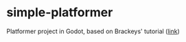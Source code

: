 # simple-platformer
Platformer project in Godot, based on Brackeys' tutorial ([link](https://www.youtube.com/watch?v=LOhfqjmasi0&ab_channel=Brackeys))
